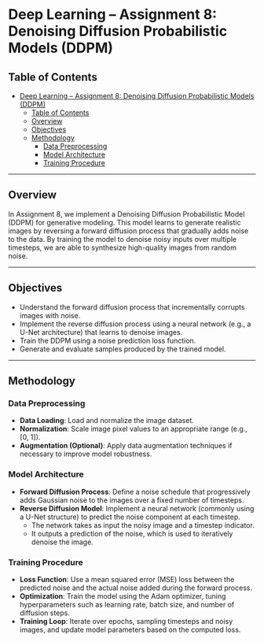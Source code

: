# Deep Learning – Assignment 8: Denoising Diffusion Probabilistic Models (DDPM)

## Table of Contents
- [Deep Learning – Assignment 8: Denoising Diffusion Probabilistic Models (DDPM)](#deep-learning--assignment-8-denoising-diffusion-probabilistic-models-ddpm)
  - [Table of Contents](#table-of-contents)
  - [Overview](#overview)
  - [Objectives](#objectives)
  - [Methodology](#methodology)
    - [Data Preprocessing](#data-preprocessing)
    - [Model Architecture](#model-architecture)
    - [Training Procedure](#training-procedure)

---

## Overview
In Assignment 8, we implement a Denoising Diffusion Probabilistic Model (DDPM) for generative modeling. This model learns to generate realistic images by reversing a forward diffusion process that gradually adds noise to the data. By training the model to denoise noisy inputs over multiple timesteps, we are able to synthesize high-quality images from random noise.

---

## Objectives
- Understand the forward diffusion process that incrementally corrupts images with noise.
- Implement the reverse diffusion process using a neural network (e.g., a U-Net architecture) that learns to denoise images.
- Train the DDPM using a noise prediction loss function.
- Generate and evaluate samples produced by the trained model.

---

## Methodology

### Data Preprocessing
- **Data Loading**: Load and normalize the image dataset.
- **Normalization**: Scale image pixel values to an appropriate range (e.g., [0, 1]).
- **Augmentation (Optional)**: Apply data augmentation techniques if necessary to improve model robustness.

### Model Architecture
- **Forward Diffusion Process**: Define a noise schedule that progressively adds Gaussian noise to the images over a fixed number of timesteps.
- **Reverse Diffusion Model**: Implement a neural network (commonly using a U-Net structure) to predict the noise component at each timestep.
  - The network takes as input the noisy image and a timestep indicator.
  - It outputs a prediction of the noise, which is used to iteratively denoise the image.
  
### Training Procedure
- **Loss Function**: Use a mean squared error (MSE) loss between the predicted noise and the actual noise added during the forward process.
- **Optimization**: Train the model using the Adam optimizer, tuning hyperparameters such as learning rate, batch size, and number of diffusion steps.
- **Training Loop**: Iterate over epochs, sampling timesteps and noisy images, and update model parameters based on the computed loss.